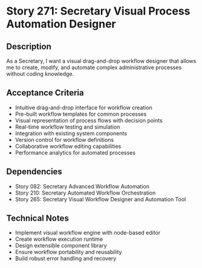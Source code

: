 # Story 271: Secretary Visual Process Automation Designer

## Description
As a Secretary, I want a visual drag-and-drop workflow designer that allows me to create, modify, and automate complex administrative processes without coding knowledge.

## Acceptance Criteria
- Intuitive drag-and-drop interface for workflow creation
- Pre-built workflow templates for common processes
- Visual representation of process flows with decision points
- Real-time workflow testing and simulation
- Integration with existing system components
- Version control for workflow definitions
- Collaborative workflow editing capabilities
- Performance analytics for automated processes

## Dependencies
- Story 082: Secretary Advanced Workflow Automation
- Story 210: Secretary Automated Workflow Orchestration
- Story 265: Secretary Visual Workflow Designer and Automation Tool

## Technical Notes
- Implement visual workflow engine with node-based editor
- Create workflow execution runtime
- Design extensible component library
- Ensure workflow portability and reusability
- Build robust error handling and recovery